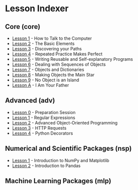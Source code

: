 # Lesson Indexer

## Core (core)

- [Lesson 1](core_lesson1/) - How to Talk to the Computer
- [Lesson 2](core_lesson2/) - The Basic Elements
- [Lesson 3](core_lesson3/) - Discovering your Paths
- [Lesson 4](core_lesson4/) - Repeated Practice Makes Perfect
- [Lesson 5](core_lesson5/) - Writing Reusable and Self-explanatory Programs
- [Lesson 6](core_lesson6/) - Dealing with Sequences of Objects
- [Lesson 7](core_lesson7/) - Objects and Dictionaries
- [Lesson 8](core_lesson8/) - Making Objects the Main Star
- [Lesson 9](core_lesson9/) - No Object is an Island
- [Lesson A](core_lessonA/) - I Am Your Father

## Advanced (adv)

- [Lesson 0](adv_lesson0/) - Preparation Session
- [Lesson 1](adv_lesson1/) - Regular Expressions
- [Lesson 2](adv_lesson2/) - Advanced Object-Oriented Programming
- [Lesson 3](adv_lesson3/) - HTTP Requests
- [Lesson 4](adv_lesson4/) - Python Decorators

## Numerical and Scientific Packages (nsp)

- [Lesson 1](nsp_lesson1/) - Introduction to NumPy and Matplotlib
- [Lesson 2](nsp_lesson2/) - Introduction to Pandas

## Machine Learning Packages (mlp)

